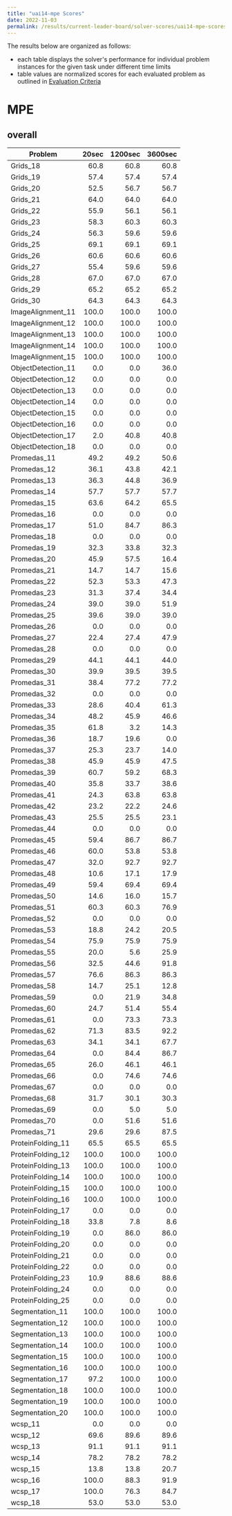 ```yaml
---
title: "uai14-mpe Scores"
date: 2022-11-03
permalink: /results/current-leader-board/solver-scores/uai14-mpe-scores
---
```




The results below are organized as follows:
- each table displays the solver's performance for individual problem instances for the given task under different time limits
- table values are normalized scores for each evaluated problem as outlined in [Evaluation Criteria](https://uaicompetition.github.io/uci-2022/results/evaluation-criteria/)


# MPE

## overall

|      Problem       | 20sec | 1200sec | 3600sec |
| ------------------ | ----: | ------: | ------: |
| Grids_18           |  60.8 |    60.8 |    60.8 |
| Grids_19           |  57.4 |    57.4 |    57.4 |
| Grids_20           |  52.5 |    56.7 |    56.7 |
| Grids_21           |  64.0 |    64.0 |    64.0 |
| Grids_22           |  55.9 |    56.1 |    56.1 |
| Grids_23           |  58.3 |    60.3 |    60.3 |
| Grids_24           |  56.3 |    59.6 |    59.6 |
| Grids_25           |  69.1 |    69.1 |    69.1 |
| Grids_26           |  60.6 |    60.6 |    60.6 |
| Grids_27           |  55.4 |    59.6 |    59.6 |
| Grids_28           |  67.0 |    67.0 |    67.0 |
| Grids_29           |  65.2 |    65.2 |    65.2 |
| Grids_30           |  64.3 |    64.3 |    64.3 |
| ImageAlignment_11  | 100.0 |   100.0 |   100.0 |
| ImageAlignment_12  | 100.0 |   100.0 |   100.0 |
| ImageAlignment_13  | 100.0 |   100.0 |   100.0 |
| ImageAlignment_14  | 100.0 |   100.0 |   100.0 |
| ImageAlignment_15  | 100.0 |   100.0 |   100.0 |
| ObjectDetection_11 |   0.0 |     0.0 |    36.0 |
| ObjectDetection_12 |   0.0 |     0.0 |     0.0 |
| ObjectDetection_13 |   0.0 |     0.0 |     0.0 |
| ObjectDetection_14 |   0.0 |     0.0 |     0.0 |
| ObjectDetection_15 |   0.0 |     0.0 |     0.0 |
| ObjectDetection_16 |   0.0 |     0.0 |     0.0 |
| ObjectDetection_17 |   2.0 |    40.8 |    40.8 |
| ObjectDetection_18 |   0.0 |     0.0 |     0.0 |
| Promedas_11        |  49.2 |    49.2 |    50.6 |
| Promedas_12        |  36.1 |    43.8 |    42.1 |
| Promedas_13        |  36.3 |    44.8 |    36.9 |
| Promedas_14        |  57.7 |    57.7 |    57.7 |
| Promedas_15        |  63.6 |    64.2 |    65.5 |
| Promedas_16        |   0.0 |     0.0 |     0.0 |
| Promedas_17        |  51.0 |    84.7 |    86.3 |
| Promedas_18        |   0.0 |     0.0 |     0.0 |
| Promedas_19        |  32.3 |    33.8 |    32.3 |
| Promedas_20        |  45.9 |    57.5 |    16.4 |
| Promedas_21        |  14.7 |    14.7 |    15.6 |
| Promedas_22        |  52.3 |    53.3 |    47.3 |
| Promedas_23        |  31.3 |    37.4 |    34.4 |
| Promedas_24        |  39.0 |    39.0 |    51.9 |
| Promedas_25        |  39.6 |    39.0 |    39.0 |
| Promedas_26        |   0.0 |     0.0 |     0.0 |
| Promedas_27        |  22.4 |    27.4 |    47.9 |
| Promedas_28        |   0.0 |     0.0 |     0.0 |
| Promedas_29        |  44.1 |    44.1 |    44.0 |
| Promedas_30        |  39.9 |    39.5 |    39.5 |
| Promedas_31        |  38.4 |    77.2 |    77.2 |
| Promedas_32        |   0.0 |     0.0 |     0.0 |
| Promedas_33        |  28.6 |    40.4 |    61.3 |
| Promedas_34        |  48.2 |    45.9 |    46.6 |
| Promedas_35        |  61.8 |     3.2 |    14.3 |
| Promedas_36        |  18.7 |    19.6 |     0.0 |
| Promedas_37        |  25.3 |    23.7 |    14.0 |
| Promedas_38        |  45.9 |    45.9 |    47.5 |
| Promedas_39        |  60.7 |    59.2 |    68.3 |
| Promedas_40        |  35.8 |    33.7 |    38.6 |
| Promedas_41        |  24.3 |    63.8 |    63.8 |
| Promedas_42        |  23.2 |    22.2 |    24.6 |
| Promedas_43        |  25.5 |    25.5 |    23.1 |
| Promedas_44        |   0.0 |     0.0 |     0.0 |
| Promedas_45        |  59.4 |    86.7 |    86.7 |
| Promedas_46        |  60.0 |    53.8 |    53.8 |
| Promedas_47        |  32.0 |    92.7 |    92.7 |
| Promedas_48        |  10.6 |    17.1 |    17.9 |
| Promedas_49        |  59.4 |    69.4 |    69.4 |
| Promedas_50        |  14.6 |    16.0 |    15.7 |
| Promedas_51        |  60.3 |    60.3 |    76.9 |
| Promedas_52        |   0.0 |     0.0 |     0.0 |
| Promedas_53        |  18.8 |    24.2 |    20.5 |
| Promedas_54        |  75.9 |    75.9 |    75.9 |
| Promedas_55        |  20.0 |     5.6 |    25.9 |
| Promedas_56        |  32.5 |    44.6 |    91.8 |
| Promedas_57        |  76.6 |    86.3 |    86.3 |
| Promedas_58        |  14.7 |    25.1 |    12.8 |
| Promedas_59        |   0.0 |    21.9 |    34.8 |
| Promedas_60        |  24.7 |    51.4 |    55.4 |
| Promedas_61        |   0.0 |    73.3 |    73.3 |
| Promedas_62        |  71.3 |    83.5 |    92.2 |
| Promedas_63        |  34.1 |    34.1 |    67.7 |
| Promedas_64        |   0.0 |    84.4 |    86.7 |
| Promedas_65        |  26.0 |    46.1 |    46.1 |
| Promedas_66        |   0.0 |    74.6 |    74.6 |
| Promedas_67        |   0.0 |     0.0 |     0.0 |
| Promedas_68        |  31.7 |    30.1 |    30.3 |
| Promedas_69        |   0.0 |     5.0 |     5.0 |
| Promedas_70        |   0.0 |    51.6 |    51.6 |
| Promedas_71        |  29.6 |    29.6 |    87.5 |
| ProteinFolding_11  |  65.5 |    65.5 |    65.5 |
| ProteinFolding_12  | 100.0 |   100.0 |   100.0 |
| ProteinFolding_13  | 100.0 |   100.0 |   100.0 |
| ProteinFolding_14  | 100.0 |   100.0 |   100.0 |
| ProteinFolding_15  | 100.0 |   100.0 |   100.0 |
| ProteinFolding_16  | 100.0 |   100.0 |   100.0 |
| ProteinFolding_17  |   0.0 |     0.0 |     0.0 |
| ProteinFolding_18  |  33.8 |     7.8 |     8.6 |
| ProteinFolding_19  |   0.0 |    86.0 |    86.0 |
| ProteinFolding_20  |   0.0 |     0.0 |     0.0 |
| ProteinFolding_21  |   0.0 |     0.0 |     0.0 |
| ProteinFolding_22  |   0.0 |     0.0 |     0.0 |
| ProteinFolding_23  |  10.9 |    88.6 |    88.6 |
| ProteinFolding_24  |   0.0 |     0.0 |     0.0 |
| ProteinFolding_25  |   0.0 |     0.0 |     0.0 |
| Segmentation_11    | 100.0 |   100.0 |   100.0 |
| Segmentation_12    | 100.0 |   100.0 |   100.0 |
| Segmentation_13    | 100.0 |   100.0 |   100.0 |
| Segmentation_14    | 100.0 |   100.0 |   100.0 |
| Segmentation_15    | 100.0 |   100.0 |   100.0 |
| Segmentation_16    | 100.0 |   100.0 |   100.0 |
| Segmentation_17    |  97.2 |   100.0 |   100.0 |
| Segmentation_18    | 100.0 |   100.0 |   100.0 |
| Segmentation_19    | 100.0 |   100.0 |   100.0 |
| Segmentation_20    | 100.0 |   100.0 |   100.0 |
| wcsp_11            |   0.0 |     0.0 |     0.0 |
| wcsp_12            |  69.6 |    89.6 |    89.6 |
| wcsp_13            |  91.1 |    91.1 |    91.1 |
| wcsp_14            |  78.2 |    78.2 |    78.2 |
| wcsp_15            |  13.8 |    13.8 |    20.7 |
| wcsp_16            | 100.0 |    88.3 |    91.9 |
| wcsp_17            | 100.0 |    76.3 |    84.7 |
| wcsp_18            |  53.0 |    53.0 |    53.0 |

